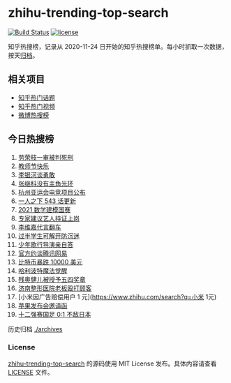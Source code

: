 # zhihu-trending-top-search

[![Build Status](https://github.com/justjavac/zhihu-trending-top-search/workflows/ci/badge.svg?branch=main)](https://github.com/justjavac/zhihu-trending-top-search/actions)
[![license](https://img.shields.io/github/license/justjavac/zhihu-trending-top-search)](https://github.com/justjavac/zhihu-trending-top-search/blob/main/LICENSE)

知乎热搜榜，记录从 2020-11-24 日开始的知乎热搜榜单。每小时抓取一次数据，按天[归档](./archives)。

## 相关项目

- [知乎热门话题](https://github.com/justjavac/zhihu-trending-hot-questions)
- [知乎热门视频](https://github.com/justjavac/zhihu-trending-hot-video)
- [微博热搜榜](https://github.com/justjavac/weibo-trending-hot-search)

## 今日热搜榜

<!-- BEGIN -->
<!-- 最后更新时间 Fri Sep 10 2021 13:06:30 GMT+0800 (China Standard Time) -->

1. [劳荣枝一审被判死刑](https://www.zhihu.com/search?q=劳荣枝)
1. [教师节快乐](https://www.zhihu.com/search?q=教师节)
1. [李银河谈勇敢](https://www.zhihu.com/search?q=李银河)
1. [张继科没有主角光环](https://www.zhihu.com/search?q=张继科)
1. [杭州亚运会电竞项目公布](https://www.zhihu.com/search?q=亚运会)
1. [一人之下 543 话更新](https://www.zhihu.com/search?q=一人之下)
1. [2021 数学建模国赛](https://www.zhihu.com/search?q=数学建模国赛)
1. [专家建议艺人持证上岗](https://www.zhihu.com/search?q=艺人持证上岗)
1. [李维嘉代言翻车](https://www.zhihu.com/search?q=李维嘉)
1. [过半学生可解开防沉迷](https://www.zhihu.com/search?q=防沉迷)
1. [少年歌行导演亲自答](https://www.zhihu.com/search?q=少年歌行)
1. [官方约谈腾讯网易](https://www.zhihu.com/search?q=腾讯网易)
1. [比特币暴跌 10000 美元](https://www.zhihu.com/search?q=比特币暴跌)
1. [哈利波特魔法觉醒](https://www.zhihu.com/search?q=哈利波特魔法觉醒)
1. [残奥健儿被授予五四奖章](https://www.zhihu.com/search?q=残奥健儿)
1. [济南整形医院老板殴打顾客](https://www.zhihu.com/search?q=济南整形医院)
1. [小米因广告赔偿用户 1 元](https://www.zhihu.com/search?q=小米 1元)
1. [苹果发布会邀请函](https://www.zhihu.com/search?q=苹果发布会)
1. [十二强赛国足 0:1 不敌日本](https://www.zhihu.com/search?q=国足)

<!-- END -->

历史归档 [./archives](./archives)

### License

[zhihu-trending-top-search](https://github.com/justjavac/zhihu-trending-top-search)
的源码使用 MIT License 发布。具体内容请查看 [LICENSE](./LICENSE) 文件。
